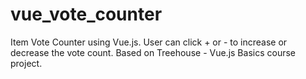 # vue_vote_counter
Item Vote Counter using Vue.js. User can click + or - to increase or decrease the vote count. Based on Treehouse - Vue.js Basics course project.
